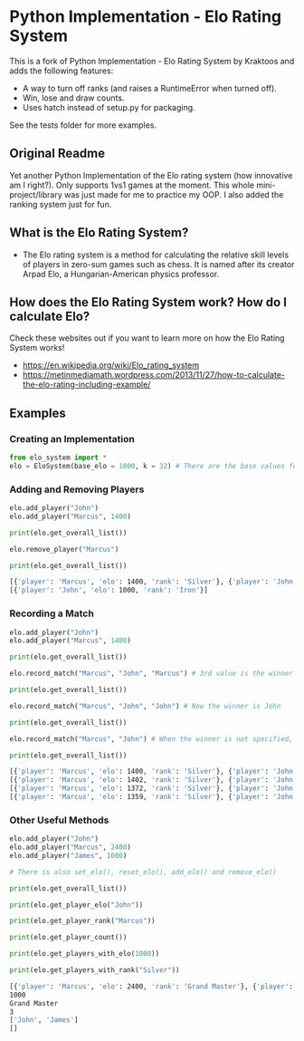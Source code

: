 # Python Implementation - Elo Rating System

This is a fork of Python Implementation - Elo Rating System by Kraktoos and adds
the following features:

- A way to turn off ranks (and raises a RuntimeError when turned off).
- Win, lose and draw counts.
- Uses hatch instead of setup.py for packaging.

See the tests folder for more examples.

## Original Readme

Yet another Python Implementation of the Elo rating system (how innovative am I
right?). Only supports 1vs1 games at the moment. This whole mini-project/library
was just made for me to practice my OOP. I also added the ranking system just
for fun.

## What is the Elo Rating System?

- The Elo rating system is a method for calculating the relative skill levels of
  players in zero-sum games such as chess. It is named after its creator Arpad
  Elo, a Hungarian-American physics professor.

## How does the Elo Rating System work? How do I calculate Elo?

Check these websites out if you want to learn more on how the Elo Rating System works!

- <https://en.wikipedia.org/wiki/Elo_rating_system>
- <https://metinmediamath.wordpress.com/2013/11/27/how-to-calculate-the-elo-rating-including-example/>

## Examples

### Creating an Implementation

```python
from elo_system import *
elo = EloSystem(base_elo = 1000, k = 32) # There are the base values for base_elo and k however you can and may change them
```

### Adding and Removing Players

```python
elo.add_player("John")
elo.add_player("Marcus", 1400)

print(elo.get_overall_list())

elo.remove_player("Marcus")

print(elo.get_overall_list())
```

```bash
[{'player': 'Marcus', 'elo': 1400, 'rank': 'Silver'}, {'player': 'John', 'elo': 1000, 'rank': 'Iron'}]
[{'player': 'John', 'elo': 1000, 'rank': 'Iron'}]
```

### Recording a Match

```python
elo.add_player("John")
elo.add_player("Marcus", 1400)

print(elo.get_overall_list())

elo.record_match("Marcus", "John", "Marcus") # 3rd value is the winner

print(elo.get_overall_list())

elo.record_match("Marcus", "John", "John") # Now the winner is John

print(elo.get_overall_list())

elo.record_match("Marcus", "John") # When the winner is not specified, it is considered a draw

print(elo.get_overall_list())
```

```bash
[{'player': 'Marcus', 'elo': 1400, 'rank': 'Silver'}, {'player': 'John', 'elo': 1000, 'rank': 'Iron'}]
[{'player': 'Marcus', 'elo': 1402, 'rank': 'Silver'}, {'player': 'John', 'elo': 997, 'rank': 'Iron'}]
[{'player': 'Marcus', 'elo': 1372, 'rank': 'Silver'}, {'player': 'John', 'elo': 1026, 'rank': 'Iron'}]
[{'player': 'Marcus', 'elo': 1359, 'rank': 'Silver'}, {'player': 'John', 'elo': 1038, 'rank': 'Iron'}]
```

### Other Useful Methods

```python
elo.add_player("John")
elo.add_player("Marcus", 2400)
elo.add_player("James", 1000)

# There is also set_elo(), reset_elo(), add_elo() and remove_elo()

print(elo.get_overall_list())

print(elo.get_player_elo("John"))

print(elo.get_player_rank("Marcus"))

print(elo.get_player_count())

print(elo.get_players_with_elo(1000))

print(elo.get_players_with_rank("Silver"))
```

```bash
[{'player': 'Marcus', 'elo': 2400, 'rank': 'Grand Master'}, {'player': 'John', 'elo': 1000, 'rank': 'Iron'}, {'player': 'James', 'elo': 1000, 'rank': 'Iron'}]
1000
Grand Master
3
['John', 'James']
[]
```
